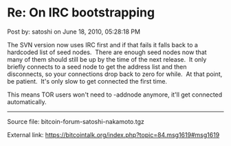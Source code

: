 # Re: On IRC bootstrapping

Post by: satoshi on June 18, 2010, 05:28:18 PM

The SVN version now uses IRC first and if that fails it falls back to a hardcoded list of seed nodes. &nbsp;There are enough seed nodes now that many of them should still be up by the time of the next release. &nbsp;It only briefly connects to a seed node to get the address list and then disconnects, so your connections drop back to zero for while. &nbsp;At that point, be patient. &nbsp;It's only slow to get connected the first time.

This means TOR users won't need to -addnode anymore, it'll get connected automatically.

---

Source file: bitcoin-forum-satoshi-nakamoto.tgz

External link: https://bitcointalk.org/index.php?topic=84.msg1619#msg1619
